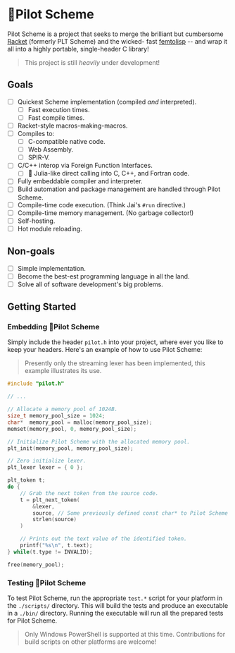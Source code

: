 # 🛫Pilot Scheme

Pilot Scheme is a project that seeks to merge the brilliant but cumbersome
[Racket](https://github.com/racket/racket) (formerly PLT Scheme) and the wicked-
fast [femtolisp](https://github.com/JeffBezanson/femtolisp) -- and wrap it all
into a highly portable, single-header C library!

> This project is still _heavily_ under development!

## Goals

- [ ] Quickest Scheme implementation (compiled _and_ interpreted).
    - [ ] Fast execution times.
    - [ ] Fast compile times.
- [ ] Racket-style macros-making-macros.
- [ ] Compiles to:
    - [ ] C-compatible native code.
    - [ ] Web Assembly.
    - [ ] SPIR-V.
- [ ] C/C++ interop via Foreign Function Interfaces.
    - [ ] 🦄 Julia-like direct calling into C, C++, and Fortran code.
- [ ] Fully embeddable compiler and interpreter.
- [ ] Build automation and package management are handled through Pilot Scheme.
- [ ] Compile-time code execution. (Think Jai's `#run` directive.)
- [ ] Compile-time memory management. (No garbage collector!)
- [ ] Self-hosting.
- [ ] Hot module reloading.

## Non-goals

- [ ] Simple implementation.
- [ ] Become the best-est programming language in all the land.
- [ ] Solve all of software development's big problems.

## Getting Started

### Embedding 🛫Pilot Scheme

Simply include the header `pilot.h` into your project, where ever you like to
keep your headers. Here's an example of how to use Pilot Scheme:

> Presently only the streaming lexer has been implemented, this example
> illustrates its use.

```c
#include "pilot.h"

// ...

// Allocate a memory pool of 1024B.
size_t memory_pool_size = 1024;
char*  memory_pool = malloc(memory_pool_size);
memset(memory_pool, 0, memory_pool_size);

// Initialize Pilot Scheme with the allocated memory pool.
plt_init(memory_pool, memory_pool_size);

// Zero initialize lexer.
plt_lexer lexer = { 0 };

plt_token t;
do {
    // Grab the next token from the source code.
    t = plt_next_token(
        &lexer,
        source, // Some previously defined const char* to Pilot Scheme source.
        strlen(source)
    )

    // Prints out the text value of the identified token.
    printf("%s\n", t.text);
} while(t.type != INVALID);

free(memory_pool);
```

### Testing 🛫Pilot Scheme

To test Pilot Scheme, run the appropriate `test.*` script for your platform in
the `./scripts/` directory. This will build the tests and produce an executable
in a `./bin/` directory. Running the executable will run all the prepared tests
for Pilot Scheme.

> Only Windows PowerShell is supported at this time. Contributions for build
> scripts on other platforms are welcome!